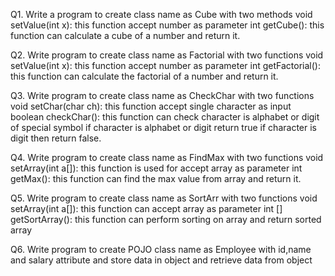 Q1. Write a program to create class name as Cube with two methods
void setValue(int x): this function accept number as parameter
int getCube(): this function can calculate a cube of a number and return it.

Q2. Write program to create class name as Factorial with two functions
 void setValue(int x): this function accept number as parameter
 int getFactorial(): this function can calculate the factorial of a number and return it.

 Q3. Write program to create class name as CheckChar with two functions
 void setChar(char ch): this function accept single character as input
 boolean checkChar(): this function can check character is alphabet or digit of special symbol if
character is alphabet or digit return true if character is digit then return false.

Q4. Write program to create class name as FindMax with two functions
 void setArray(int a[]): this function is used for accept array as parameter
 int getMax(): this function can find the max value from array and return it.
 
 Q5. Write program to create class name as SortArr with two functions
 void setArray(int a[]): this function can accept array as parameter
 int [] getSortArray(): this function can perform sorting on array and return sorted array

 Q6. Write program to create POJO class name as Employee with id,name and salary attribute and
store data in object and retrieve data from object